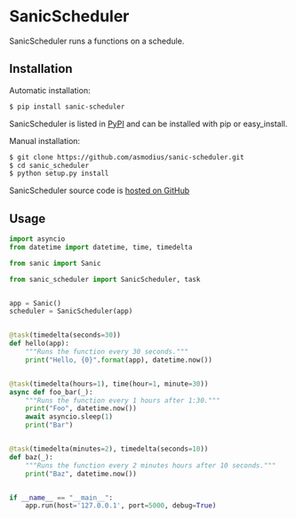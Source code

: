 # SanicScheduler

SanicScheduler runs a functions on a schedule.

## Installation

Automatic installation:
```bash
$ pip install sanic-scheduler
```

SanicScheduler is listed in [PyPI](https://pypi.python.org/pypi/sanic-scheduler) and can be installed with pip or easy_install.

Manual installation:
```bash
$ git clone https://github.com/asmodius/sanic-scheduler.git
$ cd sanic_scheduler
$ python setup.py install
```

SanicScheduler source code is [hosted on GitHub](https://github.com/asmodius/sanic-scheduler)

## Usage

```python
import asyncio
from datetime import datetime, time, timedelta

from sanic import Sanic

from sanic_scheduler import SanicScheduler, task


app = Sanic()
scheduler = SanicScheduler(app)


@task(timedelta(seconds=30))
def hello(app):
    """Runs the function every 30 seconds."""
    print("Hello, {0}".format(app), datetime.now())


@task(timedelta(hours=1), time(hour=1, minute=30))
async def foo_bar(_):
    """Runs the function every 1 hours after 1:30."""
    print("Foo", datetime.now())
    await asyncio.sleep(1)
    print("Bar")


@task(timedelta(minutes=2), timedelta(seconds=10))
def baz(_):
    """Runs the function every 2 minutes hours after 10 seconds."""
    print("Baz", datetime.now())


if __name__ == "__main__":
    app.run(host='127.0.0.1', port=5000, debug=True)
```
